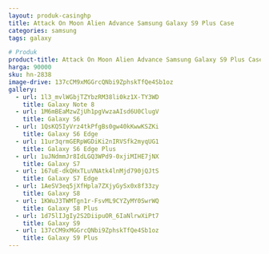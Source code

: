 ```yaml
---
layout: produk-casinghp
title: Attack On Moon Alien Advance Samsung Galaxy S9 Plus Case
categories: samsung
tags: galaxy

# Produk
product-title: Attack On Moon Alien Advance Samsung Galaxy S9 Plus Case
harga: 90000
sku: hn-2838
image-drive: 137cCM9xMGGrcQNbi9ZphskTfQe4Sb1oz
gallery:
  - url: 1l3_mvlWGbjTZYbzRM38li0kz1X-TY3WD
    title: Galaxy Note 8
  - url: 1M6mBEaMzwZjUh1pgVwzaAIsd6U0ClugV
    title: Galaxy S6
  - url: 1QsKQ5IyVrz4tkPfgBs0gw40kKwwKSZKi
    title: Galaxy S6 Edge
  - url: 11ur3qrmGERpWGDiKi2nIRVSfk2myqUG1
    title: Galaxy S6 Edge Plus
  - url: 1uJNdmmJr8IdLGQ3WPd9-0xjiMIHE7jNX
    title: Galaxy S7
  - url: 167uE-dkQHxTLuVNAtk4lnMjd790jQJtS
    title: Galaxy S7 Edge
  - url: 1AeSV3eq5jXfHpla7ZXjyGySx0x8f33zy
    title: Galaxy S8
  - url: 1KWuJ3TWMTgn1r-FsvML9CYZyMY0SwrWQ
    title: Galaxy S8 Plus
  - url: 1d75lIJgIy2S2DiipuOR_6IaNlrwXiPt7
    title: Galaxy S9
  - url: 137cCM9xMGGrcQNbi9ZphskTfQe4Sb1oz
    title: Galaxy S9 Plus
---
```

